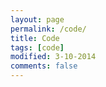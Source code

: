 ```yaml
---
layout: page
permalink: /code/
title: Code
tags: [code]
modified: 3-10-2014
comments: false
---
```

